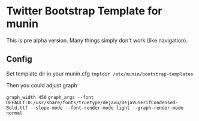 Twitter Bootstrap Template for munin
====================================

This is pre alpha version. Many things simply don't work (like navigation).


Config
------
Set template dir in your munin.cfg
`tmpldir /etc/munin/bootstrap-templates`

Then you could adjust graph

`graph_width 450`
`graph_args --font DEFAULT:0:/usr/share/fonts/truetype/dejavu/DejaVuSerifCondensed-Bold.ttf --slope-mode --font-render-mode light --graph-render-mode normal`


